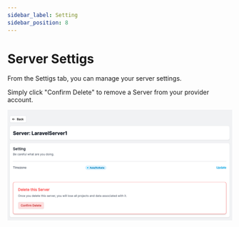 ```yaml
---
sidebar_label: Setting
sidebar_position: 8
---
```

# Server Settigs

From the Settigs tab, you can manage your server settings.

Simply click "Confirm Delete" to remove a Server from your provider account.

![Mezohub](./img/server-delete.png)